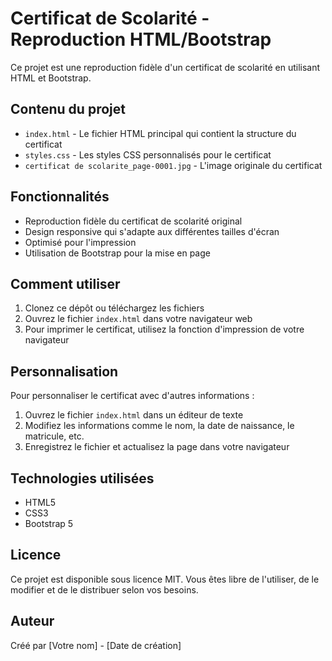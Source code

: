 # Certificat de Scolarité - Reproduction HTML/Bootstrap

Ce projet est une reproduction fidèle d'un certificat de scolarité en utilisant HTML et Bootstrap.

## Contenu du projet

- `index.html` - Le fichier HTML principal qui contient la structure du certificat
- `styles.css` - Les styles CSS personnalisés pour le certificat
- `certificat de scolarite_page-0001.jpg` - L'image originale du certificat

## Fonctionnalités

- Reproduction fidèle du certificat de scolarité original
- Design responsive qui s'adapte aux différentes tailles d'écran
- Optimisé pour l'impression
- Utilisation de Bootstrap pour la mise en page

## Comment utiliser

1. Clonez ce dépôt ou téléchargez les fichiers
2. Ouvrez le fichier `index.html` dans votre navigateur web
3. Pour imprimer le certificat, utilisez la fonction d'impression de votre navigateur

## Personnalisation

Pour personnaliser le certificat avec d'autres informations :

1. Ouvrez le fichier `index.html` dans un éditeur de texte
2. Modifiez les informations comme le nom, la date de naissance, le matricule, etc.
3. Enregistrez le fichier et actualisez la page dans votre navigateur

## Technologies utilisées

- HTML5
- CSS3
- Bootstrap 5

## Licence

Ce projet est disponible sous licence MIT. Vous êtes libre de l'utiliser, de le modifier et de le distribuer selon vos besoins.

## Auteur

Créé par [Votre nom] - [Date de création] 